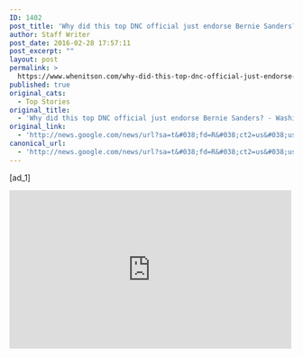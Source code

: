 ```yaml
---
ID: 1402
post_title: 'Why did this top DNC official just endorse Bernie Sanders? &#8211; Washington Post'
author: Staff Writer
post_date: 2016-02-28 17:57:11
post_excerpt: ""
layout: post
permalink: >
  https://www.whenitson.com/why-did-this-top-dnc-official-just-endorse-bernie-sanders-washington-post/
published: true
original_cats:
  - Top Stories
original_title:
  - 'Why did this top DNC official just endorse Bernie Sanders? - Washington Post'
original_link:
  - 'http://news.google.com/news/url?sa=t&#038;fd=R&#038;ct2=us&#038;usg=AFQjCNHirL8pQ6k9WNWkmrqMRgzzoQ9eaQ&#038;clid=c3a7d30bb8a4878e06b80cf16b898331&#038;cid=52779054507926&#038;ei=9DTTVoivJ5KKhQGfp4iADQ&#038;url=https://www.washingtonpost.com/news/the-fix/wp/2016/02/28/why-did-this-top-dnc-official-just-endorse-bernie-sanders/'
canonical_url:
  - 'http://news.google.com/news/url?sa=t&#038;fd=R&#038;ct2=us&#038;usg=AFQjCNHirL8pQ6k9WNWkmrqMRgzzoQ9eaQ&#038;clid=c3a7d30bb8a4878e06b80cf16b898331&#038;cid=52779054507926&#038;ei=9DTTVoivJ5KKhQGfp4iADQ&#038;url=https://www.washingtonpost.com/news/the-fix/wp/2016/02/28/why-did-this-top-dnc-official-just-endorse-bernie-sanders/'
---
```

 [ad_1]
<br><div id="article-body" readability="81.361886429259">  <article itemprop="articleBody" readability="57.501036627505"><p><iframe allowfullscreen="" frameborder="0" height="281" src="https://www.youtube.com/embed/2UM8F4EuUbw?feature=oembed" width="500"/></p> <p>On Sunday, a rising-star Democratic congresswoman effectively defected from her party establishment to join the opposition.</p> <p>Rep. Tulsi Gabbard (D-Hawaii) announced on NBC's "Meet the Press" that she's stepping down from her post as vice chair of the Democratic National Committee, which requires her to be neutral in the primary, and <a href="https://www.washingtonpost.com/news/post-politics/wp/2016/02/28/sanders-picks-up-endorsement-of-rep-tulsi-gabbard-a-dnc-member-and-combat-veteran/" target="_blank">is endorsing Sen. Bernie Sanders</a> (Vt.).</p> <p>It's a move that makes little sense on the surface — especially coming mere hours after Hillary Clinton's shellacking of Sanders in South Carolina's primary. But digging deeper into Gabbard's unconventional and sometimes combative approach to politics, her alliance with Sanders starts to add up. Like the man she's endorsing for president, Gabbard is a wildcard who is willing to put her future with the Democratic Party on the line to speak out against it.</p> <p>Gabbard is probably well aware that her Sanders endorsement could harm her standing within the party's power structure. But from what we've seen from the two-term congressman, she probably doesn't care.</p> <p>In October, Gabbard got into a nasty back and forth with DNC Chair Debbie Wasserman Schultz (D-Fla.) over the DNC's six primary debates. Gabbard thought the party should hold more; Wasserman Schultz suggested that Gabbard shouldn't go to that week's debate in Las Vegas. (Wasserman Schultz <a href="https://www.washingtonpost.com/news/the-fix/wp/2016/02/03/hillary-clinton-channels-donald-trump-in-pushing-for-debate-changes-only-shes-winning/" target="_blank">eventually agreed to include four more primary debates</a> in the calendar.)</p> <p>Before that, Gabbard earned appearances on Fox News and a glowing profile in the conservative National Review after very publicly blasting President Obama's failure to say "radical Islam" and suggesting that he's weak on Syria.</p> <p channel="wp.com" class="interstitial-link"> <i> [<a href="https://www.washingtonpost.com/news/the-fix/wp/2015/10/15/rep-tulsi-gabbard-the-democrat-that-republicans-love-and-the-dnc-cant-control/">Rep. Tulsi Gabbard: The Democrat that Republicans love and the DNC can't control</a>] </i> </p> <p>Despite her somewhat hawkish views on terrorism in the Middle East, Gabbard indicated Sunday that she's endorsing Sanders mainly because of his more cautious approach to military engagement abroad.</p> <p>"As a veteran of two Middle East deployments, I know firsthand the cost of war,” Gabbard says in a video she cut for the Sanders campaign. “I know how important it is that our commander in chief has the sound judgment required … to know when to use America's military power and when not to use that power."</p> <p>Democratic Party brass is probably somewhat relieved that Gabbard broke off their tumultuous relationship before it dragged either side down any further.</p> <p>"Today, I accepted Congresswoman Tulsi Gabbard's resignation as a Vice-Chair of the DNC," Wasserman Schultz said in a statement, adding she looks forward to working with Gabbard in the future to ensure Democrats win the White House. "The Democratic National Committee is grateful for her service."</p> <p>Gabbard and Sanders probably won't stop raising havoc for the party, but at least Gabbard is no longer doing it from a leadership post within. And that's probably a good thing as far as both sides are concerned.</p></article> <div class="post-body-sig-line" readability="33"><a href="http://www.washingtonpost.com/people/amber-phillips"><img src="http://www.whenitson.com/wp-content/uploads/2016/02/Why-did-this-top-DNC-official-just-endorse-Bernie-Sanders-Washington-Post.jpg" data-threshold="480" class="post-body-headshot-left "/></a><p>Amber Phillips writes about politics for The Fix. She was previously the one-woman D.C. bureau for the Las Vegas Sun and has reported from Boston and Taiwan.</p></div> </div>
<br>[ad_2]
<br><a href="http://news.google.com/news/url?sa=t&#038;fd=R&#038;ct2=us&#038;usg=AFQjCNHirL8pQ6k9WNWkmrqMRgzzoQ9eaQ&#038;clid=c3a7d30bb8a4878e06b80cf16b898331&#038;cid=52779054507926&#038;ei=9DTTVoivJ5KKhQGfp4iADQ&#038;url=https://www.washingtonpost.com/news/the-fix/wp/2016/02/28/why-did-this-top-dnc-official-just-endorse-bernie-sanders/">Source </a>
